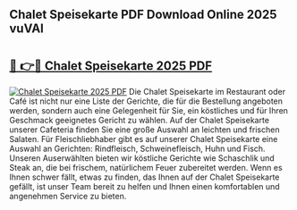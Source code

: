 ## Chalet Speisekarte PDF Download Online 2025 vuVAI

# <h2><a href="http://gc5gdja.nevu.top/?p=Chalet+Speisekarte">🔗 👉🔴 Chalet Speisekarte 2025 PDF</a></h2>

[![Chalet Speisekarte 2025 PDF](https://i.imgur.com/dBaPXMq.png)](http://gc5gdja.nevu.top/?p=Chalet+Speisekarte)
Die Chalet Speisekarte im Restaurant oder Café ist nicht nur eine Liste der Gerichte, die für die Bestellung angeboten werden, sondern auch eine Gelegenheit für Sie, ein köstliches und für Ihren Geschmack geeignetes Gericht zu wählen. Auf der Chalet Speisekarte unserer Cafeteria finden Sie eine große Auswahl an leichten und frischen Salaten. Für Fleischliebhaber gibt es auf unserer Chalet Speisekarte eine Auswahl an Gerichten: Rindfleisch, Schweinefleisch, Huhn und Fisch. Unseren Auserwählten bieten wir köstliche Gerichte wie Schaschlik und Steak an, die bei frischem, natürlichem Feuer zubereitet werden. Wenn es Ihnen schwer fällt, etwas zu finden, das Ihnen auf der Chalet Speisekarte gefällt, ist unser Team bereit zu helfen und Ihnen einen komfortablen und angenehmen Service zu bieten.
